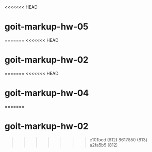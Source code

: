 <<<<<<< HEAD
# goit-markup-hw-05
=======
<<<<<<< HEAD
# goit-markup-hw-02
=======
<<<<<<< HEAD
# goit-markup-hw-04
=======
# goit-markup-hw-02
>>>>>>> e101bed (812)
>>>>>>> 8617850 (813)
>>>>>>> a2fa5b5 (812)
